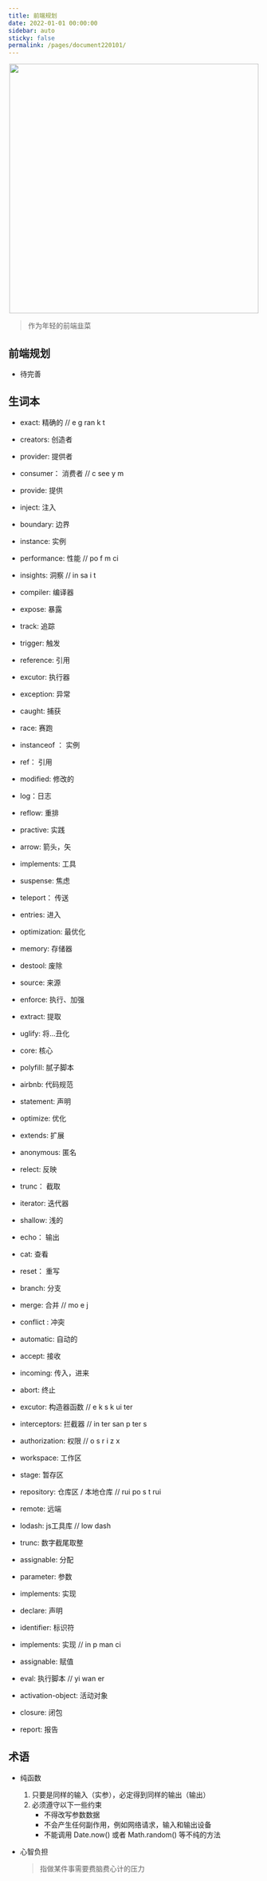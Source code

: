 ```yaml
---
title: 前端规划
date: 2022-01-01 00:00:00
sidebar: auto
sticky: false
permalink: /pages/document220101/
---
```


<p align="center">
  <img width="500" src="https://p16.qhimg.com/dmfd/2560_1440_/t019a0d19f897ac7b6d.jpg"/>
</p>


> 作为年轻的前端韭菜

<!-- more -->



## 前端规划

- 待完善



## 生词本

- exact: 精确的   // e g ran k t

- creators: 创造者 

- provider: 提供者

- consumer： 消费者  // c see y m

- provide:  提供

- inject:  注入

- boundary:  边界

- instance:  实例

- performance:  性能   // po f m ci

- insights: 洞察  // in sa i t

- compiler: 编译器

- expose: 暴露

- track: 追踪

- trigger:  触发

- reference: 引用

- excutor: 执行器 

- exception: 异常

- caught: 捕获

- race: 赛跑

- instanceof ： 实例

- ref： 引用

- modified: 修改的

- log：日志

- reflow: 重排

- practive: 实践

- arrow: 箭头，矢

- implements: 工具

- suspense: 焦虑

- teleport： 传送

- entries: 进入

- optimization: 最优化

- memory: 存储器

- destool: 废除

- source: 来源

- enforce: 执行、加强

- extract: 提取

- uglify: 将...丑化

- core: 核心

- polyfill:  腻子脚本

- airbnb: 代码规范

- statement: 声明

- optimize: 优化

- extends: 扩展

- anonymous:  匿名

- relect: 反映

- trunc： 截取

- iterator: 迭代器

- shallow: 浅的

- echo： 输出

- cat:  查看

- reset： 重写

- branch:  分支

- merge: 合并  // mo e j

- conflict : 冲突

- automatic: 自动的

- accept: 接收

- incoming: 传入，进来

- abort: 终止

- excutor: 构造器函数  // e k s k ui ter

- interceptors: 拦截器  // in ter san p ter s

- authorization: 权限  // o s r i z x

- workspace:  工作区 

- stage: 暂存区

- repository:  仓库区 / 本地仓库  // rui po s t rui

- remote: 远端

- lodash: js工具库  // low dash

- trunc: 数字截尾取整

- assignable:  分配
- parameter:  参数
- implements: 实现
- declare:  声明
- identifier: 标识符
- implements:  实现  // in p man ci
- assignable: 赋值
- eval: 执行脚本  // yi wan er
- activation-object: 活动对象  
- closure: 闭包
- report: 报告

## 术语

- 纯函数

  1. 只要是同样的输入（实参），必定得到同样的输出（输出）
  2. 必须遵守以下一些约束
     - 不得改写参数数据
     - 不会产生任何副作用，例如网络请求，输入和输出设备
     - 不能调用 Date.now() 或者 Math.random() 等不纯的方法

- 心智负担

  > 指做某件事需要费脑费心计的压力
